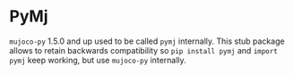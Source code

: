 # PyMj
`mujoco-py` 1.5.0 and up used to be called `pymj` internally. This stub package allows to retain backwards compatibility so `pip install pymj` and `import pymj` keep working, but use `mujoco-py` internally.
